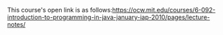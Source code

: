 This course's open link is as follows:https://ocw.mit.edu/courses/6-092-introduction-to-programming-in-java-january-iap-2010/pages/lecture-notes/
